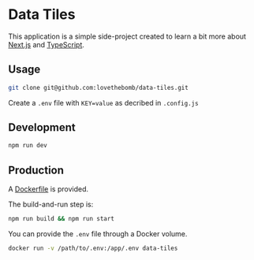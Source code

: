 # Data Tiles

This application is a simple side-project created to learn a bit more about [Next.js](https://github.com/zeit/next.js/) and [TypeScript]("https://www.typescriptlang.org").

## Usage

```bash
git clone git@github.com:lovethebomb/data-tiles.git
```

Create a `.env` file with `KEY=value` as decribed in `.config.js`

## Development

```bash
npm run dev
```

## Production

A [Dockerfile](Dockerfile) is provided.

The build-and-run step is:

```bash
npm run build && npm run start
```

You can provide the `.env` file through a Docker volume.

```bash
docker run -v /path/to/.env:/app/.env data-tiles
```